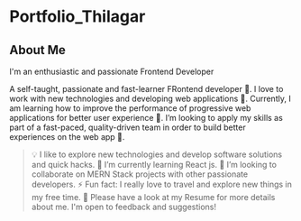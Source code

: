 # Portfolio_Thilagar
## About Me
I'm an enthusiastic and passionate Frontend Developer

A self-taught, passionate and fast-learner FRontend developer 🎯. I love to work with new technologies and developing web applications 🔭. Currently, I am learning how to improve the performance of progressive web applications for better user experience 🌱. I’m looking to apply my skills as part of a fast-paced, quality-driven team in order to build better experiences on the web  app 🚀.

>💡 I like to explore new technologies and develop software solutions and quick hacks.
>🌱 I’m currently learning React js.
>👯 I’m looking to collaborate on MERN Stack projects with other passionate developers.
>⚡ Fun fact: I really love to travel and explore new things in my free time.
>📝 Please have a look at my Resume for more details about me. I'm open to feedback and suggestions!
